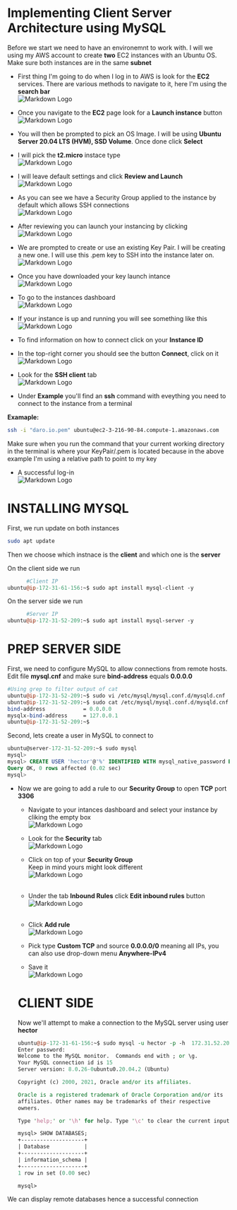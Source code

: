 # Implementing Client Server Architecture using MySQL

Before we start we need to have an environemnt to work with. I will we using my AWS account to create **two** EC2 instances with an Ubuntu OS.
Make sure both instances are in the same **subnet**

* First thing I'm going to do when I log in to AWS is look for the **EC2** services. There are various methods to navigate to it, here I'm using the **search bar** <br /> 
![Markdown Logo](https://raw.githubusercontent.com/hectorproko/LAMP_STACK/main/images/ec2search.png) <br>

* Once you navigate to the **EC2** page look for a **Launch instance** button <br /> 
![Markdown Logo](https://raw.githubusercontent.com/hectorproko/LAMP_STACK/main/images/launchInstance.png) <br>

* You will then be prompted to pick an OS Image. I will be using **Ubuntu Server 20.04 LTS (HVM), SSD Volume**. Once done click **Select**

* I will pick the **t2.micro** instace type <br /> 
 ![Markdown Logo](https://raw.githubusercontent.com/hectorproko/LAMP_STACK/main/images/t2micro.png) <br>

* I will leave default settings and click **Review and Launch** <br /> 
![Markdown Logo](https://raw.githubusercontent.com/hectorproko/LAMP_STACK/main/images/reviewLaunch.png) <br>

* As you can see we have a Security Group applied to the instance by default which allows SSH connections <br /> 
![Markdown Logo](https://raw.githubusercontent.com/hectorproko/LAMP_STACK/main/images/sshDefault.png) <br>

* After reviewing you can launch your instancing by clicking <br /> 
![Markdown Logo](https://raw.githubusercontent.com/hectorproko/LAMP_STACK/main/images/launch.png) <br>

* We are prompted to create or use an existing Key Pair. I will be creating a new one. I will use this .pem key to SSH into the instance later on. <br /> 
![Markdown Logo](https://raw.githubusercontent.com/hectorproko/LAMP_STACK/main/images/keyPair.png) <br>

* Once you have downloaded your key launch intance <br /> 
![Markdown Logo](https://raw.githubusercontent.com/hectorproko/LAMP_STACK/main/images/LaunchInstances.png) <br>

* To go to the instances dashboard <br /> 
![Markdown Logo](https://raw.githubusercontent.com/hectorproko/LAMP_STACK/main/images/ViewInstances.png) <br>

* If your instance is up and running you will see something like this <br /> 
![Markdown Logo](https://raw.githubusercontent.com/hectorproko/LAMP_STACK/main/images/Running.png) <br>

* To find information on how to connect click on your **Instance ID**

* In the top-right corner you should see the button **Connect**, click on it <br /> 
![Markdown Logo](https://raw.githubusercontent.com/hectorproko/LAMP_STACK/main/images/Connect.png) <br>

* Look for the **SSH client** tab <br /> 
![Markdown Logo](https://raw.githubusercontent.com/hectorproko/LAMP_STACK/main/images/SSHclient.png) <br>

* Under **Example** you'll find an **ssh** command with eveything you need to connect to the instance from a terminal

**Examaple:**
```bash
ssh -i "daro.io.pem" ubuntu@ec2-3-216-90-84.compute-1.amazonaws.com
```
Make sure when you run the command that your current working directory in the terminal is where your KeyPair/.pem is located because in the above example I'm using a relative path to point to my key

* A successful log-in <br /> 
![Markdown Logo](https://raw.githubusercontent.com/hectorproko/LAMP_STACK/main/images/ubunutuLogIn.png) <br>


# INSTALLING MYSQL

First, we run update on both instances
```bash
sudo apt update
```
Then we choose which instnace is the **client** and which one is the **server**

On the client side we run
```perl
      #Client IP
ubuntu@ip-172-31-61-156:~$ sudo apt install mysql-client -y
```

On the server side we run
```perl
      #Server IP
ubuntu@ip-172-31-52-209:~$ sudo apt install mysql-server -y
```

# PREP SERVER SIDE

 First, we need to configure MySQL to allow connections from remote hosts. Edit file **mysql.cnf** and make sure **bind-address** equals **0.0.0.0**
 ```perl
 #Using grep to filter output of cat
 ubuntu@ip-172-31-52-209:~$ sudo vi /etc/mysql/mysql.conf.d/mysqld.cnf
ubuntu@ip-172-31-52-209:~$ sudo cat /etc/mysql/mysql.conf.d/mysqld.cnf | grep bind
bind-address            = 0.0.0.0
mysqlx-bind-address     = 127.0.0.1
ubuntu@ip-172-31-52-209:~$
```

Second, lets create a user in MySQL to connect to

```sql
ubuntu@server-172-31-52-209:~$ sudo mysql
mysql>
mysql> CREATE USER 'hector'@'%' IDENTIFIED WITH mysql_native_password BY 'password';
Query OK, 0 rows affected (0.02 sec)
mysql>
```

* Now we are going to add a rule to our **Security Group** to open **TCP** port **3306**
    * Navigate to your intances dashboard and select your instance by cliking the empty box <br /> 
    ![Markdown Logo](https://raw.githubusercontent.com/hectorproko/LAMP_STACK/main/images/checkMark.png) <br>
    * Look for the **Security** tab <br /> 
    ![Markdown Logo](https://raw.githubusercontent.com/hectorproko/LAMP_STACK/main/images/security.png) <br>
    * Click on top of your **Security Group**  <br />
    Keep in mind yours might look different <br/>
    ![Markdown Logo](https://raw.githubusercontent.com/hectorproko/LAMP_STACK/main/images/securityGroup.png) <br> <br />
    
    * Under the tab **Inbound Rules** click **Edit inbound rules** button <br />
    ![Markdown Logo](https://raw.githubusercontent.com/hectorproko/LAMP_STACK/main/images/editInboundRules.png) <br> <br />
    * Click **Add rule** <br />
    ![Markdown Logo](https://raw.githubusercontent.com/hectorproko/LAMP_STACK/main/images/addRule.png) <br> 
    * Pick type **Custom TCP** and source **0.0.0.0/0** meaning all IPs, you can also use drop-down menu **Anywhere-IPv4**
    * Save it <br />
    ![Markdown Logo](https://raw.githubusercontent.com/hectorproko/LAMP_STACK/main/images/SaveRules.png) <br> 


    # CLIENT SIDE

    Now we'll attempt to make a connection to the MySQL server using user **hector**

    ```perl
    ubuntu@ip-172-31-61-156:~$ sudo mysql -u hector -p -h  172.31.52.209
    Enter password:
    Welcome to the MySQL monitor.  Commands end with ; or \g.
    Your MySQL connection id is 15
    Server version: 8.0.26-0ubuntu0.20.04.2 (Ubuntu)

    Copyright (c) 2000, 2021, Oracle and/or its affiliates.

    Oracle is a registered trademark of Oracle Corporation and/or its
    affiliates. Other names may be trademarks of their respective
    owners.

    Type 'help;' or '\h' for help. Type '\c' to clear the current input statement.

    mysql> SHOW DATABASES;
    +--------------------+
    | Database           |
    +--------------------+
    | information_schema |
    +--------------------+
    1 row in set (0.00 sec)

    mysql>
    ```
We can display remote databases hence a successful connection